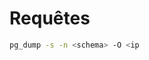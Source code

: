 # Requêtes

```bash
pg_dump -s -n <schema> -O <ip
```
<!--stackedit_data:
eyJoaXN0b3J5IjpbMTIyMDQ0ODE5MV19
-->